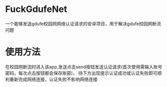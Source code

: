 # FuckGdufeNet
一个能够发送gdufe校园网网络认证请求的安卓项目，用于解决gdufe校园网断流问题

# 使用方法
在校园网断流时进入该app,发送点击send按钮发送认证请求(首次使用需输入账号密码，每次点击按钮都会保存账密)，
待下方出现提示认证成功或认证失败即可顺利重新完成网络连接，认证失败不影响网络连接